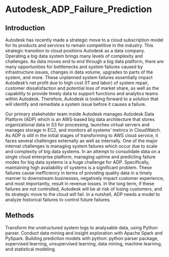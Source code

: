 # Autodesk_ADP_Failure_Prediction
## Introduction
Autodesk has recently made a strategic move to a cloud subscription model for its products and services to remain competitive in the industry. This strategic transition to cloud positions Autodesk as a data company. Operating a big data system brings many levels of complexity and challenges. As data moves end to end through a big data platform, there are many opportunities for bottlenecks and system failures caused by infrastructure issues, changes in data volume, upgrades to parts of the system, and more. These unplanned system failures essentially impact Autodesk’s net profit due to high cost (IT and labor) of system repair, customer dissatisfaction and potential loss of market share, as well as the capability to provide timely data to support functions and analytics teams within Autodesk. Therefore, Autodesk is looking forward to a solution that will identify and remediate a system issue before it causes a failure. 

Our primary stakeholder team inside Autodesk manages Autodesk Data Platform (ADP) which is an AWS-based big data architecture that stores organizational data in S3 for processing, launches virtual servers and manages storage in EC2, and monitors all systems’ metrics in CloudWatch. As ADP is still in the initial stages of transforming to AWS cloud service, it faces several challenges externally as well as internally. One of the major internal challenges is managing system failures which occur due to scale and complexity of big data systems. 
In an attempt to consolidate data on a single cloud enterprise platform, managing uptime and predicting failure modes for big data systems is a huge challenge for ADP. Specifically, maintaining high availability of systems is a significant problem. These failures cause inefficiency in terms of providing quality data in a timely manner to downstream businesses, negatively impact customer experience, and most importantly, result in revenue losses. In the long term, if these failures are not controlled, Autodesk will be at risk of losing customers, and its strategic move to the cloud will fail. In a nutshell, ADP needs a model to analyze historical failures to control future failures.

## Methods
 Transform the unstructured system logs to analysable data, using Python parser.
 Conduct data mining and insight exploration with Apache Spark and PySpark.
 Building prediction models with python: python parser package, supervised learning, unsupervised learning, data mining, machine learning, and statistical modeling.


